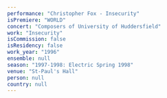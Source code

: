 ```yaml
---
performance: "Christopher Fox - Insecurity"
isPremiere: "WORLD"
concert: "Composers of University of Huddersfield"
work: "Insecurity"
isCommission: false
isResidency: false
work_year: "1996"
ensemble: null
season: "1997-1998: Electric Spring 1998"
venue: "St-Paul's Hall"
person: null
country: null
---
```


